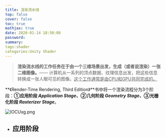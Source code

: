 ```yaml
---
title: 渲染流水线
top: false
cover: false
toc: true
mathjax: true
date: 2020-01-14 18:50:08
password:
summary:
tags:shader
categories:Unity Shader
---
```


> **渲染流水线的工作任务在于由一个三维场景出发，生成（或者说渲染）一张二维图像。**—— 计算机从一系列的顶点数据、纹理信息出发，把这些信息转换成一张人眼可见的图像。<u>这个工作通常是由CPU和GPU共同完成的。</u>

**《Render-Time Rendering, Third Edition》**书中将一个渲染流程分为3个阶段：**①应用阶段 *Application Stage*、②几何阶段 *Geometry Stage*、③光栅化阶段 *Rasterizer Stage***。

![lOCUxg.png](https://s2.ax1x.com/2020/01/15/lOCUxg.png)

- ## 应用阶段